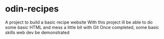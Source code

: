 # odin-recipes

A project to build a basic recipe website
With this project ill be able to do some basic HTML and mess a little bit with Git
Once completed, some basic skills web dev be demonstrated